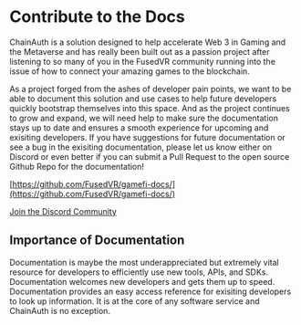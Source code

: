 # Contribute to the Docs

ChainAuth is a solution designed to help accelerate Web 3 in Gaming and the Metaverse and has really been built out as a passion project after listening to so many of you in the FusedVR community running into the issue of how to connect your amazing games to the blockchain. 

As a project forged from the ashes of developer pain points, we want to be able to document this solution and use cases to help future developers quickly bootstrap themselves into this space. And as the project continues to grow and expand, we will need help to make sure the documentation stays up to date and ensures a smooth experience for upcoming and exisiting developers. If you have suggestions for future documentation or see a bug in the exisiting documentation, please let us know either on Discord or even better if you can submit a Pull Request to the open source Github Repo for the documentation!

[https://github.com/FusedVR/gamefi-docs/](https://github.com/FusedVR/gamefi-docs/)

[Join the Discord Community](https://discord.gg/rV8fEAmG5B)

## Importance of Documentation

Documentation is maybe the most underappreciated but extremely vital resource for developers to efficiently use new tools, APIs, and SDKs. Documentation welcomes new developers and gets them up to speed. Documentation provides an easy access reference for exisiting developers to look up information. It is at the core of any software service and ChainAuth is no exception. 